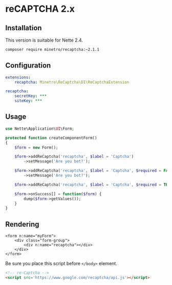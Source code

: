# reCAPTCHA 2.x

## Installation

This version is suitable for Nette 2.4.

```bash
composer require minetro/recaptcha:~2.1.1
```

## Configuration

```yaml
extensions:
    recaptcha: Minetro\ReCaptcha\DI\ReCaptchaExtension

recaptcha:
    secretKey: ***
    siteKey: ***
```

## Usage

```php
use Nette\Application\UI\Form;

protected function createComponentForm()
{
    $form = new Form();

    $form->addReCaptcha('recaptcha', $label = 'Captcha')
        ->setMessage('Are you bot?');

    $form->addReCaptcha('recaptcha', $label = 'Captcha', $required = FALSE)
        ->setMessage('Are you bot?');

    $form->addReCaptcha('recaptcha', $label = 'Captcha', $required = TRUE, $message = 'Are you bot?');

    $form->onSuccess[] = function($form) {
        dump($form->getValues());
    }
}
```

## Rendering

```latte
<form n:name="myForm">
	<div class="form-group">
		<div n:name="recaptcha"></div>
	</div>
</form>
```

Be sure you place this script before `</body>` element.

```html
<!-- re-Captcha -->
<script src='https://www.google.com/recaptcha/api.js'></script>
```
